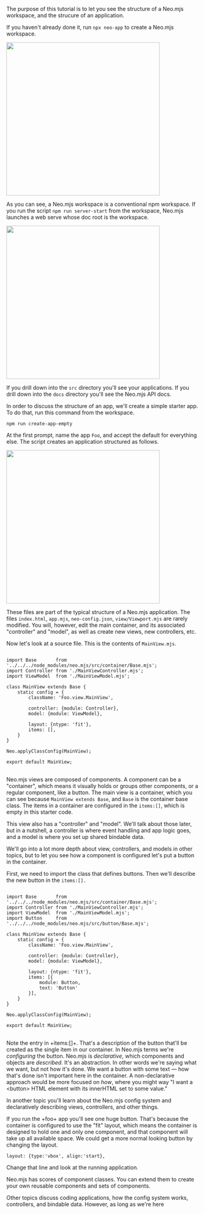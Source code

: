 The purpose of this tutorial is to let you see the structure of a Neo.mjs workspace,
and the strucure of an application.

If you haven't already done it, run `npx neo-app` to create a Neo.mjs workspace.

<img src="https://raw.githubusercontent.com/neomjs/pages/main/resources/images/apps/learnneo/NeoWorkspace.png" style="height: 400px;">

As you can see, a Neo.mjs workspace is a conventional npm workspace. If you run 
the script `npm run server-start` from the workspace, Neo.mjs launches a web
serve whose doc root is the workspace. 

<img src="https://raw.githubusercontent.com/neomjs/pages/main/resources/images/apps/learnneo/ServerRoot.png" style="height: 400px;">

If you drill down into the `src` directory you'll see your applications.
If you drill down into the `docs` directory you'll see the Neo.mjs API docs.

In order to discuss the structure of an app, we'll create a simple starter 
app. To do that, run this command from the workspace.

`npm run create-app-empty`

At the first prompt, name the app `Foo`, and accept the default for everything else.
The script creates an application structured as follows.

<img src="https://raw.githubusercontent.com/neomjs/pages/main/resources/images/apps/learnneo/FooFolder.png" style="height: 400px;">

These files are part of the typical structure of a Neo.mjs application. The files `index.html`, `app.mjs`, `neo-config.json`, `view/Viewport.mjs` are rarely modified.
You will, however, edit the main container, and its associated "controller" and "model",
as well as create new views, new controllers, etc. 

Now let's look at a source file. This is the contents of `MainView.mjs`.

<pre>
<code class="javascript">
import Base       from '../../../node_modules/neo.mjs/src/container/Base.mjs';
import Controller from './MainViewController.mjs';
import ViewModel  from './MainViewModel.mjs';

class MainView extends Base {
    static config = {
        className: 'Foo.view.MainView',
        
        controller: {module: Controller},
        model: {module: ViewModel},

        layout: {ntype: 'fit'},
        items: [],
    }
}

Neo.applyClassConfig(MainView);

export default MainView;
</code>
</pre>

Neo.mjs views are composed of components. A component can be a "container", which means it
visually holds or groups other components, or a regular component, like a button. The main
view is a container, which you can see because `MainView extends Base`, and `Base` is 
the container base class. The items in a container are configured in the `items:[]`, which
is empty in this starter code.

This view also has a "controller" and "model". We'll talk about those later, but in a nutshell,
a controller is where event handling and app logic goes, and a model is where you set up shared
bindable data.

We'll go into a lot more depth about view, controllers, and models in other topics, but to let
you see how a component is configured let's put a button in the container. 

First, we need to import the class that defines buttons. Then we'll describe the new button in the
`items:[].`

<pre>
<code class="javascript">
import Base       from '../../../node_modules/neo.mjs/src/container/Base.mjs';
import Controller from './MainViewController.mjs';
import ViewModel  from './MainViewModel.mjs';
import Button     from '../../../node_modules/neo.mjs/src/button/Base.mjs';

class MainView extends Base {
    static config = {
        className: 'Foo.view.MainView',
        
        controller: {module: Controller},
        model: {module: ViewModel},

        layout: {ntype: 'fit'},
        items: [{
            module: Button,
            text: 'Button'
        }],
    }
}

Neo.applyClassConfig(MainView);

export default MainView;
</code>
</pre>

Note the entry in +items:[]+. That's a description of the button that'll be created as the single
item in our container. In Neo.mjs terms we're _configuring_ the button. Neo.mjs is _declarative_,
which components and objects are _described_. It's an abstraction. In other words we're saying 
what we want, but not how it's done. We want a button with some text &mdash; how that's done
isn't important here in the container. A non-declarative approach would be more focused on _how_,
where you might way "I want a &lt;button> HTML element with its innerHTML set to some value." 

In another topic you'll learn about the Neo.mjs config system and declaratively describing
views, controllers, and other things.

If you run the +foo+ app you'll see one huge button. That's because the container is configured to 
use the "fit" layout, which means the container is designed to hold one and only one component,
and that component will take up all available space. We could get a more normal looking button
by changing the layout.

`layout: {type:'vbox', align:'start},`

Change that line and look at the running application. 

Neo.mjs has scores of component classes.
You can extend them to create your own reusable components and sets of components.

Other topics discuss coding applications, how the config system works, controllers,
and bindable data. However, as long as we're here
